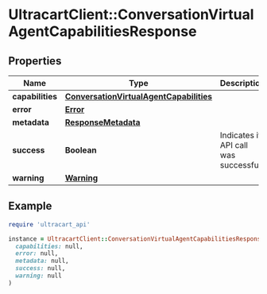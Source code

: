 # UltracartClient::ConversationVirtualAgentCapabilitiesResponse

## Properties

| Name | Type | Description | Notes |
| ---- | ---- | ----------- | ----- |
| **capabilities** | [**ConversationVirtualAgentCapabilities**](ConversationVirtualAgentCapabilities.md) |  | [optional] |
| **error** | [**Error**](Error.md) |  | [optional] |
| **metadata** | [**ResponseMetadata**](ResponseMetadata.md) |  | [optional] |
| **success** | **Boolean** | Indicates if API call was successful | [optional] |
| **warning** | [**Warning**](Warning.md) |  | [optional] |

## Example

```ruby
require 'ultracart_api'

instance = UltracartClient::ConversationVirtualAgentCapabilitiesResponse.new(
  capabilities: null,
  error: null,
  metadata: null,
  success: null,
  warning: null
)
```

